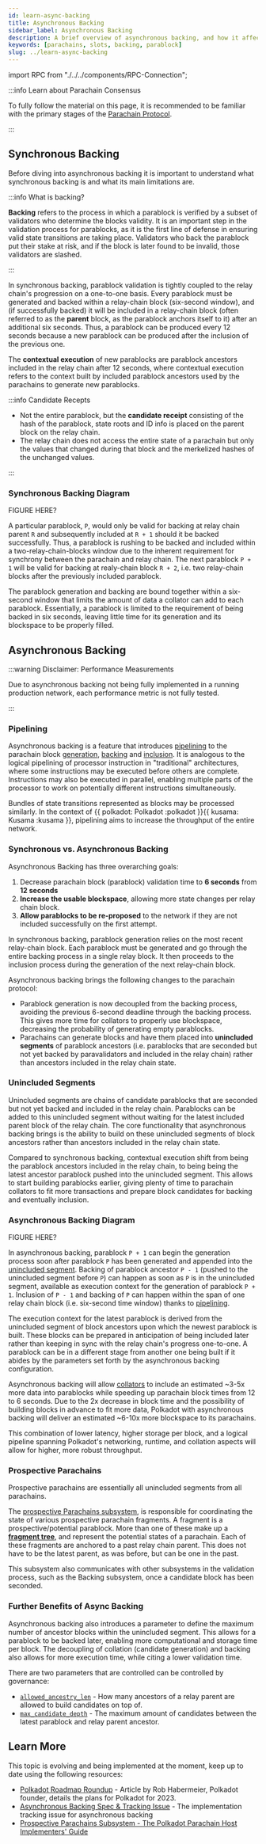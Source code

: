 ```yaml
---
id: learn-async-backing
title: Asynchronous Backing
sidebar_label: Asynchronous Backing
description: A brief overview of asynchronous backing, and how it affects Polkadot's scalability.
keywords: [parachains, slots, backing, parablock]
slug: ../learn-async-backing
---
```


import RPC from "./../../components/RPC-Connection";

:::info Learn about Parachain Consensus

To fully follow the material on this page, it is recommended to be familiar with the primary stages
of the [Parachain Protocol](./learn-parachains-protocol.md).

:::

## Synchronous Backing

Before diving into asynchronous backing it is important to understand what synchronous backing is
and what its main limitations are.

:::info What is backing?

**Backing** refers to the process in which a parablock is verified by a subset of validators who
determine the blocks validity. It is an important step in the validation process for parablocks, as
it is the first line of defense in ensuring valid state transitions are taking place. Validators who
back the parablock put their stake at risk, and if the block is later found to be invalid, those
validators are slashed.

:::

In synchronous backing, parablock validation is tightly coupled to the relay chain's progression on
a one-to-one basis. Every parablock must be generated and backed within a relay-chain block
(six-second window), and (if successfully backed) it will be included in a relay-chain block (often
referred to as the **parent** block, as the parablock anchors itself to it) after an additional six
seconds. Thus, a parablock can be produced every 12 seconds because a new parablock can be produced
after the inclusion of the previous one.

The **contextual execution** of new parablocks are parablock ancestors included in the relay chain
after 12 seconds, where contextual execution refers to the context built by included parablock
ancestors used by the parachains to generate new parablocks.

:::info Candidate Recepts

- Not the entire parablock, but the **candidate receipt** consisting of the hash of the parablock, state roots and ID info is placed on the parent block on the relay chain.
- The relay chain does not access the entire state of a parachain but only the values that changed
  during that block and the merkelized hashes of the unchanged values.
  

:::

### Synchronous Backing Diagram

FIGURE HERE?

A particular parablock, `P`, would only be valid for backing at relay chain parent `R` and
subsequently included at `R + 1` should it be backed successfully. Thus, a parablock is rushing to
be backed and included within a two-relay-chain-blocks window due to the inherent requirement for
synchrony between the parachain and relay chain. The next parablock `P + 1` will be valid for
backing at realy-chain block `R + 2`, i.e. two relay-chain blocks after the previously included
parablock.

The parablock generation and backing are bound together within a six-second window that limits the
amount of data a collator can add to each parablock. Essentially, a parablock is limited to the
requirement of being backed in six seconds, leaving little time for its generation and its
blockspace to be properly filled.

## Asynchronous Backing

:::warning Disclaimer: Performance Measurements

Due to asynchronous backing not being fully implemented in a running production network, each
performance metric is not fully tested.

:::

### Pipelining

Asynchronous backing is a feature that introduces
[pipelining](https://www.techtarget.com/whatis/definition/pipelining) to the parachain block
[generation](./learn-parachains-protocol.md), [backing](./learn-parachains-protocol.md) and
[inclusion](./learn-parachains-protocol.md). It is analogous to the logical pipelining of processor
instruction in "traditional" architectures, where some instructions may be executed before others
are complete. Instructions may also be executed in parallel, enabling multiple parts of the
processor to work on potentially different instructions simultaneously.

Bundles of state transitions represented as blocks may be processed similarly. In the context of
{{ polkadot: Polkadot :polkadot }}{{ kusama: Kusama :kusama }}, pipelining aims to increase the
throughput of the entire network.

### Synchronous vs. Asynchronous Backing

Asynchronous Backing has three overarching goals:

1. Decrease parachain block (parablock) validation time to **6 seconds** from **12 seconds**
2. **Increase the usable blockspace**, allowing more state changes per relay chain block.
3. **Allow parablocks to be re-proposed** to the network if they are not included successfully on
   the first attempt.

In synchronous backing, parablock generation relies on the most recent relay-chain block. Each
parablock must be generated and go through the entire backing process in a single relay block. It
then proceeds to the inclusion process during the generation of the next relay-chain block.

Asynchronous backing brings the following changes to the parachain protocol:

- Parablock generation is now decoupled from the backing process, avoiding the previous 6-second
  deadline through the backing process. This gives more time for collators to properly use
  blockspace, decreasing the probability of generating empty parablocks.
- Parachains can generate blocks and have them placed into **unincluded segments** of parablock
  ancestors (i.e. parablocks that are seconded but not yet backed by paravalidators and included in
  the relay chain) rather than ancestors included in the relay chain state.

### Unincluded Segments

Unincluded segments are chains of candidate parablocks that are seconded but not yet backed and
included in the relay chain. Parablocks can be added to this unincluded segment without waiting for
the latest included parent block of the relay chain. The core functionality that asynchronous
backing brings is the ability to build on these unincluded segments of block ancestors rather than
ancestors included in the relay chain state.

Compared to synchronous backing, contextual execution shift from being the parablock ancestors
included in the relay chain, to being being the latest ancestor parablock pushed into the unincluded
segment. This allows to start building parablocks earlier, giving plenty of time to parachain
collators to fit more transactions and prepare block candidates for backing and eventually
inclusion.

### Asynchronous Backing Diagram

FIGURE HERE?

In asynchronous backing, parablock `P + 1` can begin the generation process soon after parablock `P`
has been generated and appended into the [unincluded segment](#unincluded-segments). Backing of
parablock ancestor `P - 1` (pushed to the unincluded segment before `P`) can happen as soon as `P`
is in the unincluded segment, available as execution context for the generation of parablock
`P + 1`. Inclusion of `P - 1` and backing of `P` can happen within the span of one relay chain block
(i.e. six-second time window) thanks to [pipelining](#pipelining).

The execution context for the latest parablock is derived from the unincluded segment of block
ancestors upon which the newest parablock is built. These blocks can be prepared in anticipation of
being included later rather than keeping in sync with the relay chain's progress one-to-one. A
parablock can be in a different stage from another one being built if it abides by the parameters
set forth by the asynchronous backing configuration.

Asynchronous backing will allow [collators](./learn-parachains-protocol.md#collators) to include an
estimated ~3-5x more data into parablocks while speeding up parachain block times from 12 to 6
seconds. Due to the 2x decrease in block time and the possibility of building blocks in advance to
fit more data, Polkadot with asynchronous backing will deliver an estimated ~6-10x more blockspace
to its parachains.

This combination of lower latency, higher storage per block, and a logical pipeline spanning
Polkadot's networking, runtime, and collation aspects will allow for higher, more robust throughput.

### Prospective Parachains

Prospective parachains are essentially all unincluded segments from all parachains.

The
[prospective Parachains subsystem](https://paritytech.github.io/polkadot/book/node/backing/prospective-parachains.html),
is responsible for coordinating the state of various prospective parachain fragments. A fragment is
a prospective/potential parablock. More than one of these make up a
[**fragment tree**](https://paritytech.github.io/polkadot/book/node/backing/prospective-parachains.html#fragment-trees),
and represent the potential states of a parachain. Each of these fragments are anchored to a past
relay chain parent. This does not have to be the latest parent, as was before, but can be one in the
past.

This subsystem also communicates with other subsystems in the validation process, such as the
Backing subsystem, once a candidate block has been seconded.

### Further Benefits of Async Backing

Asynchronous backing also introduces a parameter to define the maximum number of ancestor blocks
within the unincluded segment. This allows for a parablock to be backed later, enabling more
computational and storage time per block. The decoupling of collation (candidate generation) and
backing also allows for more execution time, while citing a lower validation time.

There are two parameters that are controlled can be controlled by governance:

- [`allowed_ancestry_len`](https://github.com/paritytech/polkadot-sdk/blob/f204e3264f945c33b4cea18a49f7232c180b07c5/polkadot/primitives/src/vstaging/mod.rs#L54) -
  How many ancestors of a relay parent are allowed to build candidates on top of.
- [`max_candidate_depth`](https://github.com/paritytech/polkadot-sdk/blob/f204e3264f945c33b4cea18a49f7232c180b07c5/polkadot/primitives/src/vstaging/mod.rs#L49) -
  The maximum amount of candidates between the latest parablock and relay parent ancestor.

## Learn More

This topic is evolving and being implemented at the moment, keep up to date using the following
resources:

- [Polkadot Roadmap Roundup](https://polkadot.network/blog/polkadot-roadmap-roundup) - Article by
  Rob Habermeier, Polkadot founder, details the plans for Polkadot for 2023.
- [Asynchronous Backing Spec & Tracking Issue](https://github.com/paritytech/polkadot/issues/3779) -
  The implementation tracking issue for asynchronous backing
- [Prospective Parachains Subsystem - The Polkadot Parachain Host Implementers' Guide](https://paritytech.github.io/polkadot/book/node/backing/prospective-parachains.html)
